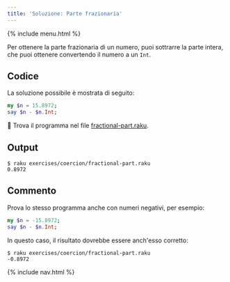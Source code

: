 ```yaml
---
title: 'Soluzione: Parte frazionaria'
---
```


{% include menu.html %}

Per ottenere la parte frazionaria di un numero, puoi sottrarre la parte intera, che puoi ottenere convertendo il numero a un `Int`.

## Codice

La soluzione possibile è mostrata di seguito:

```raku
my $n = 15.8972;
say $n - $n.Int;
```

🦋 Trova il programma nel file [fractional-part.raku](https://github.com/ash/raku-course/blob/master/exercises/coercion/fractional-part.raku).

## Output

```console
$ raku exercises/coercion/fractional-part.raku
0.8972
```

## Commento

Prova lo stesso programma anche con numeri negativi, per esempio:

```raku
my $n = -15.8972;
say $n - $n.Int;
```

In questo caso, il risultato dovrebbe essere anch'esso corretto:

```console
$ raku exercises/coercion/fractional-part.raku
-0.8972
```

{% include nav.html %}